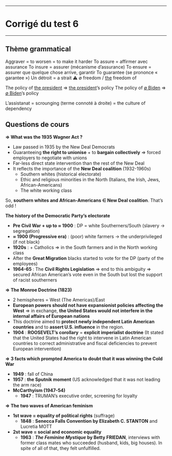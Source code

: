 ***
# Corrigé du test 6
***
## Thème grammatical 

Aggraver = to worsen = to make it harder 
To assure = affirmer avec assurance 
To insure = assurer (mécanisme d’assurance)
To ensure = assurer que quelque chose arrive, garantir 
To guarantee (se prononce « garantee »)
Un détroit = a strait 
⚠ ∅ freedom / <u>the</u> freedom of 

The policy of <u>the president</u> ⇒ <u>the president</u>’s policy 
The policy of <u>∅ Biden</u> ⇒ <u>∅ Biden</u>’s policy 

L’assistanat = scrounging (terme connoté à droite) = the culture of dependency 

## Questions de cours

**⇒ What was the 1935 Wagner Act ?** 
- Law passed in 1935 by the New Deal Democrats 
- Guaranteeing **the right to unionise** + to **bargain collectively** ⇒ forced employers to negotiate with unions 
- Far-less direct state intervention than the rest of the New Deal 
- It reflects the importance of the **New Deal coalition** (1932-1960s)
	- Southern whites (historical electorate)
	- Ethic and religious minorities in the North (Italians, the Irish, Jews, African-Americans)
	- The white working class 

So, **southern whites and African-Americans ∈ New Deal coalition**. That’s odd ! 

**The history of the Democratic Party’s electorate**
- **Pre Civil War + up to ≈ 1900** : DP = white Southerners/South (slavery → segregation)
- **≈ 1900 (Progressive era)** : (poor) white farmers → the underprivileged (if not black)
- **1920s** : + Catholics ⇒ in the South farmers and in the North working class
- After the **Great Migration** blacks started to vote for the DP (party of the employees)
- **1964-65** : The **Civil Rights Legislation** ⇒ end to this ambiguity ⇒ secured African American’s vote even in the South but lost the support of racist southerners 

**⇒ The Monroe Doctrine (1823)**
- 2 hemispheres = West (The Americas)/East
- **European powers should not have expansionist policies affecting the West** ⇒ in exchange, **the United States would not interfere in the internal affairs of European nations**
- This doctrine aimed to **protect newly independent Latin American countries** and to **assert U.S. influence** in the region.
- **1904** : **ROOSEVELT’s corollary** = **explicit imperialist doctrine** (It stated that the United States had the right to intervene in Latin American countries to correct administrative and fiscal deficiencies to prevent European intervention)

**⇒ 3 facts which prompted America to doubt that it was winning the Cold War**
- **1949** : fall of China 
- **1957** : **the Sputnik moment** (US acknowledged that it was not leading the arm race)
- **McCarthyism (1947-54)**  
	- **1947** : TRUMAN’s executive order, screening for loyalty 

**⇒ The two waves of American feminism**
- **1st wave = equality of political rights** (suffrage)
	- **1848** : **Senecca Falls Convention by Elizabeth C. STANTON** and Lucretia MOTT
- **2st wave = social and economic equality**
	- **1963** : ***The Feminine Mystique* by Betty FRIEDAN**, interviews with former class mates who succeeded (husband, kids, big houses). In spite of all of that, they felt unfulfilled. 


